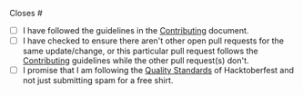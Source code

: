 <!-- Please take the time to check the pull request guidelines below before submiting a PR to the Hacktoberfest Swag List. -->

<!-- Please say what Issue number this PR will close. -->
Closes #

<!-- Place an "x" in the boxes below like: [x] to check that you've read and will follow the rules -->
* [ ] I have followed the guidelines in the [Contributing](https://hacktoberfestswaglist.com/contributing) document.
* [ ] I have checked to ensure there aren't other open pull requests for the same update/change, or this particular pull request follows the [Contributing](https://hacktoberfestswaglist.com/contributing) guidelines while the other pull request(s) don't.
* [ ] I promise that I am following the [Quality Standards](https://hacktoberfest.digitalocean.com/details#quality-standards) of Hacktoberfest and not just submitting spam for a free shirt.
